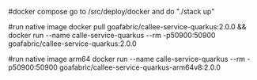#docker compose
go to /src/deploy/docker and do "./stack up"

#run native image
docker pull goafabric/callee-service-quarkus:2.0.0 && docker run --name calle-service-quarkus --rm -p50900:50900 goafabric/callee-service-quarkus:2.0.0

#run native image arm64
docker run --name calle-service-quarkus --rm -p50900:50900 goafabric/callee-service-quarkus-arm64v8:2.0.0

